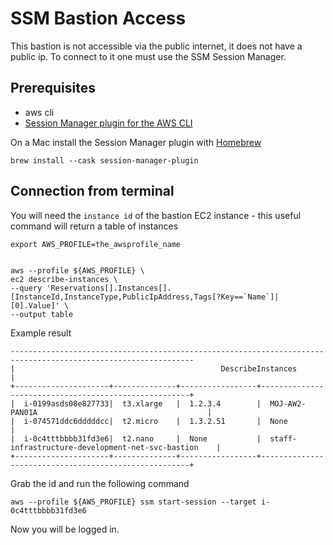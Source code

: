 # SSM Bastion Access

This bastion is not accessible via the public internet, it does not have a public ip. To connect to it one must use the SSM Session Manager.

## Prerequisites

- aws cli
- [Session Manager plugin for the AWS CLI][plugin]

On a Mac install the Session Manager plugin with [Homebrew][brew]

```shell
brew install --cask session-manager-plugin
```

## Connection from terminal

You will need the `instance id` of the bastion EC2 instance - this useful command will return a table of instances

```shell
export AWS_PROFILE=the_awsprofile_name
```

```shell

aws --profile ${AWS_PROFILE} \
ec2 describe-instances \
--query 'Reservations[].Instances[].[InstanceId,InstanceType,PublicIpAddress,Tags[?Key==`Name`]| [0].Value]' \
--output table

```

Example result

```shell
---------------------------------------------------------------------------------------------------------------
|                                              DescribeInstances                                              |
+---------------------+--------------+-----------------+------------------------------------------------------+
|  i-0199asds08e827733|  t3.xlarge   |  1.2.3.4        |  MOJ-AW2-PAN01A                                      |
|  i-074571ddc6dddddcc|  t2.micro    |  1.3.2.51       |  None                                                |
|  i-0c4tttbbbb31fd3e6|  t2.nano     |  None           |  staff-infrastructure-development-net-svc-bastion    |
+---------------------+--------------+-----------------+------------------------------------------------------+

```

Grab the id and run the following command

```shell
aws --profile ${AWS_PROFILE} ssm start-session --target i-0c4tttbbbb31fd3e6
```

Now you will be logged in.

[plugin]: https://docs.aws.amazon.com/systems-manager/latest/userguide/session-manager-working-with-install-plugin.html
[brew]: https://brew.sh/
